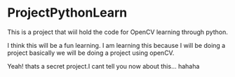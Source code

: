 # ProjectPythonLearn
This is a project that wiil hold the code for OpenCV learning through python.

I think this will be a fun learning. I am learning this because I will be doing a project basically we will be doing a project using openCV. 

Yeah! thats a secret project.I cant tell you now about this... hahaha 

